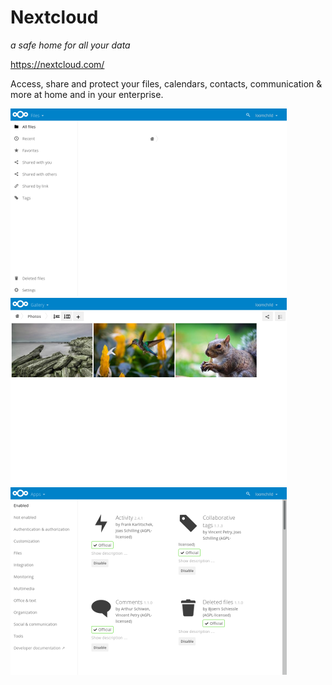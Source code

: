 # Nextcloud 
_a safe home for all your data_

https://nextcloud.com/

Access, share and protect your files, calendars, contacts, communication & more at home and in your enterprise.

[![](screenshots/0_nextcloud_files_small.png)](screenshots/0_nextcloud_files.png) [![](screenshots/1_nextcloud_gallery_small.png)](screenshots/1_nextcloud_gallery.png)
[![](screenshots/2_nextcloud_apps_small.png)](screenshots/2_nextcloud_apps.png)
